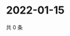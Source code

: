 # 2022-01-15

共 0 条

<!-- BEGIN WEIBO -->
<!-- 最后更新时间 Sat Jan 15 2022 17:14:55 GMT+0800 (China Standard Time) -->

<!-- END WEIBO -->
